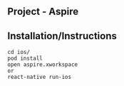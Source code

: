 ## Project - Aspire


## Installation/Instructions

```yarn install
cd ios/
pod install
open aspire.xworkspace
or
react-native run-ios
